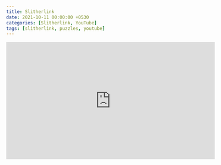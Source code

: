 ```yaml
---
title: Slitherlink
date: 2021-10-11 00:00:00 +0530
categories: [Slitherlink, YouTube]
tags: [slitherlink, puzzles, youtube]
---
```


<iframe width="560" height="315" src="https://www.youtube.com/embed/EMuvNXjdWEE" title="YouTube video player" frameborder="0" allow="accelerometer; autoplay; clipboard-write; encrypted-media; gyroscope; picture-in-picture" allowfullscreen></iframe>

